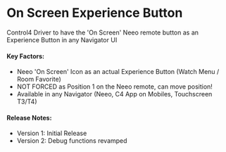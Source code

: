 # On Screen Experience Button

Control4 Driver to have the 'On Screen' Neeo remote button as an Experience Button in any Navigator UI

#### Key Factors:

- Neeo 'On Screen' Icon as an actual Experience Button (Watch Menu / Room Favorite)
- NOT FORCED as Position 1 on the Neeo remote, can move position!
- Available in any Navigator (Neeo, C4 App on Mobiles, Touchscreen T3/T4)

#### Release Notes:

- Version 1: Initial Release
- Version 2: Debug functions revamped
